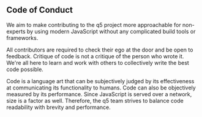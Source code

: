 ## Code of Conduct

We aim to make contributing to the q5 project more approachable for non-experts by using modern JavaScript without any complicated build tools or frameworks.

All contributors are required to check their ego at the door and be open to feedback. Critique of code is not a critique of the person who wrote it. We're all here to learn and work with others to collectively write the best code possible.

Code is a language art that can be subjectively judged by its effectiveness at communicating its functionality to humans. Code can also be objectively measured by its performance. Since JavaScript is served over a network, size is a factor as well. Therefore, the q5 team strives to balance code readability with brevity and performance.
